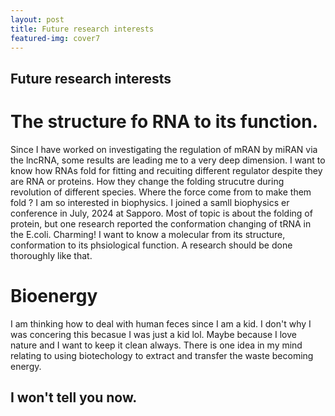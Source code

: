 ```yaml
---
layout: post
title: Future research interests
featured-img: cover7
---
```


## Future research interests
# The structure fo RNA to its function.
Since I have worked on investigating the regulation of mRAN by miRAN via the lncRNA, some results are leading me to a very deep dimension.
I want to know how RNAs fold for fitting and recuiting different regulator despite they are RNA or proteins. 
How they change the folding strucutre during revolution of different species. 
Where the force come from to make them fold ? I am so interested in biophysics. 
I joined a samll biophysics er conference in July, 2024 at Sapporo. Most of topic is about the folding of protein, but one research reported the conformation changing of tRNA in the E.coli. 
Charming! I want to know a molecular from its structure, conformation to its phsiological function. A research should be done thoroughly like that. 
# Bioenergy 
I am thinking how to deal with human feces since I am a kid. I don't why I was concering this becasue I was just a kid lol. 
Maybe because I love nature and I want to keep it clean always. There is one idea in my mind relating to using biotechology to extract and transfer the waste becoming energy.
## I won't tell you now.